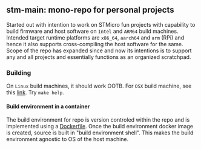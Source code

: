 stm-main: mono-repo for personal projects
---
Started out with intention to work on STMicro fun projects with capability to build firmware and host software on `Intel` and `ARM64` build machines. Intended target runtime platforms are `x86_64`, `aarch64` and `arm` (RPi) and hence it also supports cross-compiling the host software for the same. Scope of the repo has expanded since and now
its intentions is to support any and all projects and essentially functions as an organized scratchpad.

### Building
On `Linux` build machines, it should work OOTB. For `OSX` build machine, see this [link](https://github.com/tejasce/stm-main/wiki/Building-stm-main-on-OSX). Try `make help`.

#### Build environment in a container
The build environment for repo is version controled within the repo and is implemented using a [Dockerfile](https://github.com/tejasce/stm-main/blob/master/build/Dockerfile.buildenv). Once the build environment docker image is created, source is built in "build environment shell". This makes the build environment agnostic to OS of the host machine.
